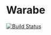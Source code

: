 # Warabe

[![Build Status](https://travis-ci.org/outlandkarasu/warabe.svg?branch=master)](https://travis-ci.org/outlandkarasu/warabe)

